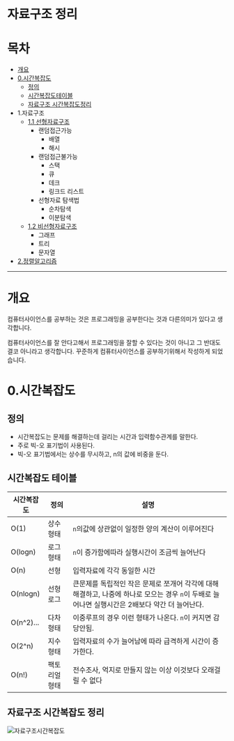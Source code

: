 # 자료구조 정리 

# 목차
- [개요](#개요)
- [0.시간복잡도](#0.시간복잡도)
  - [정의](#정의)
  - [시간복잡도테이블](#시간복잡도-테이블)
  - [자료구조 시간복잡도정리](#자료구조-시간복잡도정리)
- 1.자료구조
  - [1.1 선형자료구조](/docs/linear_structure.md)
    - 랜덤접근가능
      - 배열
      - 해시
    - 랜덤접근불가능
      - 스택
      - 큐
      - 데크
      - 링크드 리스트
    - 선형자료 탐색법
      - 순차탐색
      - 이분탐색
  - [1.2 비선형자료구조](/docs/nonlinear_structure.md)
    - 그래프
    - 트리
    - 문자열
- [2.정렬알고리즘](/docs/sorting_algorithm.md)
---

# 개요
컴퓨터사이언스를 공부하는 것은 프로그래밍을 공부한다는 것과 다른의미가 있다고 생각합니다. 

컴퓨터사이언스를 잘 안다고해서 프로그래밍을 잘할 수 있다는 것이 아니고 그 반대도 결코 아니라고 생각합니다. 꾸준하게 컴퓨터사이언스를 공부하기위해서 작성하게 되었습니다.

# 0.시간복잡도
## 정의
- 시간복잡도는 문제를 해결하는데 걸리는 시간과 입력함수관계를 말한다.
- 주로 빅-오 표기법이 사용된다.
- 빅-오 표기법에서는 상수를 무시하고, n의 값에 비중을 둔다.

## 시간복잡도 테이블
시간복잡도|정의|설명
-|-|-
O(1)|상수형태|`n`의값에 상관없이 일정한 양의 계산이 이루어진다
O(logn)|로그형태|`n`이 증가함에따라 실행시간이 조금씩 늘어난다
O(n)|선형 |입력자료에 각각 동일한 시간
O(nlogn)|선형로그|큰문제를 독립적인 작은 문제로 쪼개어 각각에 대해 해결하고, 나중에 하나로 모으는 경우 `n`이 두배로 늘어나면 실행시간은 2배보다 약간 더 늘어난다.
O(n^2)...|다차 형태|이중루프의 경우 이런 형태가 나온다. `n`이 커지면 감당안됨.
O(2^n)|지수 형태|입력자료의 수가 늘어남에 따라 급격하게 시간이 증가한다. 
O(n!)|팩토리얼 형태|전수조사, 억지로 만들지 않는 이상 이것보다 오래걸릴 수 없다

## 자료구조 시간복잡도 정리
![자료구조시간복잡도](https://files.slack.com/files-pri/TG1SCNSVC-FGAU0CESZ/image.png?pub_secret=f9ee6368b5)
